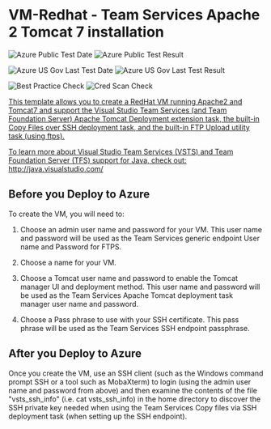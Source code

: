 # VM-Redhat - Team Services Apache 2 Tomcat 7 installation

![Azure Public Test Date](https://azurequickstartsservice.blob.core.windows.net/badges/vsts-tomcat-redhat-vm/PublicLastTestDate.svg)
![Azure Public Test Result](https://azurequickstartsservice.blob.core.windows.net/badges/vsts-tomcat-redhat-vm/PublicDeployment.svg)

![Azure US Gov Last Test Date](https://azurequickstartsservice.blob.core.windows.net/badges/vsts-tomcat-redhat-vm/FairfaxLastTestDate.svg)
![Azure US Gov Last Test Result](https://azurequickstartsservice.blob.core.windows.net/badges/vsts-tomcat-redhat-vm/FairfaxDeployment.svg)

![Best Practice Check](https://azurequickstartsservice.blob.core.windows.net/badges/vsts-tomcat-redhat-vm/BestPracticeResult.svg)
![Cred Scan Check](https://azurequickstartsservice.blob.core.windows.net/badges/vsts-tomcat-redhat-vm/CredScanResult.svg)

<a href="https://portal.azure.com/#create/Microsoft.Template/uri/https%3A%2F%2Fraw.githubusercontent.com%2Fazure%2Fazure-quickstart-templates%2Fmaster%2Fvsts-tomcat-redhat-vm%2Fazuredeploy.json" target="_blank">
    

<a href="http://armviz.io/#/?load=https%3A%2F%2Fraw.githubusercontent.com%2Fazure%2Fazure-quickstart-templates%2Fmaster%2Fvsts-tomcat-redhat-vm%2Fazuredeploy.json" target="_blank">

This template allows you to create a RedHat VM running Apache2 and Tomcat7 and support the Visual Studio Team Services (and Team Foundation Server)
Apache Tomcat Deployment extension task, the built-in Copy Files over SSH deployment task, and the built-in FTP Upload utility task (using ftps).

To learn more about Visual Studio Team Services (VSTS) and Team Foundation Server (TFS) support for Java, check out:
http://java.visualstudio.com/

## Before you Deploy to Azure

To create the VM, you will need to:

1. Choose an admin user name and password for your VM.  This user name and password will be used as the Team Services generic endpoint User name and Password for FTPS.

2. Choose a name for your VM. 

3. Choose a Tomcat user name and password to enable the Tomcat manager UI and deployment method.  This user name and password will be used as the Team Services Apache Tomcat deployment task manager user name and password.

4. Choose a Pass phrase to use with your SSH certificate.  This pass phrase will be used as the Team Services SSH endpoint passphrase.

## After you Deploy to Azure

Once you create the VM, use an SSH client (such as the Windows command prompt SSH or a tool such as MobaXterm) to login (using the admin user name and password from above) and then examine the contents of the file 
"vsts_ssh_info" (i.e. cat vsts_ssh_info)  in the home directory to discover the SSH private key needed when using the Team Services Copy files via SSH deployment task (when setting up the SSH endpoint).




